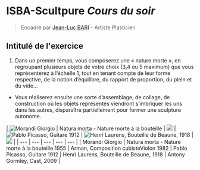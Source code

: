 # ISBA-Scultpure *Cours du soir*

> Encadré par [Jean-Luc BARI](http://jean-luc.bari.pagesperso-orange.fr/) - Artiste Plasticien

## Intitulé de l'exercice

1. Dans un premier temps, vous composerez une « nature morte », en regroupant
plusieurs objets de votre choix (3,4 ou 5 maximum) que vous représenterez à l’échelle 1,
tout en tenant compte de leur forme respective, de la notion d’équilibre, du rapport de
proportion, du plein et du vide...
* Vous réaliserez ensuite une sorte d’assemblage, de collage, de construction où les objets
représentés viendront s’imbriquer les uns dans les autres, disparaître partiellement pour
former une sculpture autonome.

| ![Morandi Giorgio | Natura morta - Nature morte à la bouteille](https://external-content.duckduckgo.com/iu/?u=https%3A%2F%2Fi.pinimg.com%2Foriginals%2Fe3%2F9d%2F92%2Fe39d92449ff8b24b5e27fba62c6c828b.jpg&f=1&nofb=1) | ![](https://external-content.duckduckgo.com/iu/?u=http%3A%2F%2Fwww.artnet.com%2FWebServices%2Fimages%2Fll00133lldDqVJFgJXECfDrCWvaHBOcRZYF%2Farman-cubist-composition.jpg&f=1&nofb=1) | ![Pablo Picasso, Guitare 1912](https://external-content.duckduckgo.com/iu/?u=https%3A%2F%2Ftse1.mm.bing.net%2Fth%3Fid%3DOIP._ZT48MIt4Scy6U681yAqRQHaNZ%26pid%3DApi&f=1) | ![Henri Laurens, Bouteille de Beaune, 1918](https://www.christies.com/img/LotImages/2017/NYR/2017_NYR_15004_0001A_000(henri_laurens_la_bouteille_de_beaune).jpg) | ![](https://external-content.duckduckgo.com/iu/?u=http%3A%2F%2Fwww.designboom.com%2Fcms%2Fimages%2Fandrea07%2Ffirmament09.jpg&f=1&nofb=1) |
| --- | --- | --- | --- | --- |
| Morandi Giorgio | Natura morta - Nature morte à la bouteille 1955 | Arman, Composition cubisteViolon 1982 | Pablo Picasso, Guitare 1912 | Henri Laurens, Bouteille de Beaune, 1918 | Antony Gormley, Cast, 2009 |
